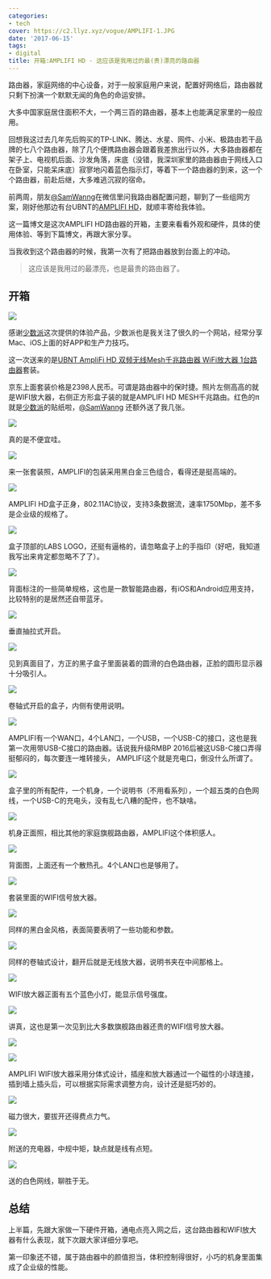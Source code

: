 ```yaml
---
categories:
- tech
cover: https://c2.llyz.xyz/vogue/AMPLIFI-1.JPG
date: '2017-06-15'
tags:
- digital
title: 开箱:AMPLIFI HD - 这应该是我用过的最(贵)漂亮的路由器
---
```


路由器，家庭网络的中心设备，对于一般家庭用户来说，配置好网络后，路由器就只剩下扮演一个默默无闻的角色的命运安排。

大多中国家庭居住面积不大，一个两三百的路由器，基本上也能满足家里的一般应用。

回想我这过去几年先后购买的TP-LINK、腾达、水星、网件、小米、极路由若干品牌的七八个路由器，除了几个便携路由器会跟着我差旅出行以外，大多路由器都在架子上、电视机后面、沙发角落，床底（没错，我深圳家里的路由器由于网线入口在卧室，只能呆床底）寂寥地闪着蓝色指示灯，等着下一个路由器的到来，这一个个路由器，前赴后继，大多难逃沉寂的宿命。

前两周，朋友[@SamWanng](https://weibo.com/n/SamWanng) ​​​​在微信里问我路由器配置问题，聊到了一些组网方案，刚好他那边有台UBNT的[AMPLIFI HD](https://store.amplifi.com/products/amplifi-mesh-router)，就顺丰寄给我体验。

这一篇博文是这次AMPLIFI HD路由器的开箱，主要来看看外观和硬件，具体的使用体验、等到下篇博文，再跟大家分享。

当我收到这个路由器的时候，我第一次有了把路由器放到台面上的冲动。

> 这应该是我用过的最漂亮，也是最贵的路由器了。

## 开箱

![](https://c2.llyz.xyz/vogue/AMPLIFI-1.JPG)

感谢[少数派](https://sspai.com/)这次提供的体验产品，少数派也是我关注了很久的一个网站，经常分享Mac、iOS上面的好APP和生产力技巧。

这一次送来的是[UBNT AmpliFi HD 双频无线Mesh千兆路由器 WiFi放大器 1台路由器](https://item.jd.com/11641510796.html)套装。

京东上面套装价格是2398人民币。可谓是路由器中的保时捷。照片左侧高高的就是WIFI放大器，右侧正方形盒子装的就是AMPLIFI HD MESH千兆路由。红色的π就是[少数派](https://sspai.com/)的贴纸啦，[@SamWanng](https://weibo.com/n/SamWanng) 还额外送了我几张。

![](https://c2.llyz.xyz/vogue/amp-jd.jpg)

真的是不便宜哇。

![](https://c2.llyz.xyz/vogue/AMPLIFI-10.JPG)

来一张套装照，AMPLIFI的包装采用黑白金三色组合，看得还是挺高端的。

![](https://c2.llyz.xyz/vogue/AMPLIFI-2.JPG)

AMPLIFI HD盒子正身，802.11AC协议，支持3条数据流，速率1750Mbp，差不多是企业级的规格了。

![](https://c2.llyz.xyz/vogue/AMPLIFI-4.JPG)

盒子顶部的LABS LOGO，还挺有逼格的，请忽略盒子上的手指印（好吧，我知道我写出来肯定都忽略不了了）。

![](https://c2.llyz.xyz/vogue/AMPLIFI-5.JPG)

背面标注的一些简单规格，这也是一款智能路由器，有iOS和Android应用支持，比较特别的是居然还自带蓝牙。

![](https://c2.llyz.xyz/vogue/AMPLIFI-11.JPG)

垂直抽拉式开启。

![](https://c2.llyz.xyz/vogue/AMPLIFI-13.JPG)

见到真面目了，方正的黑子盒子里面装着的圆滑的白色路由器，正脸的圆形显示器十分吸引人。

![](https://c2.llyz.xyz/vogue/AMPLIFI-14.JPG)

卷轴式开启的盒子，内侧有使用说明。

![](https://c2.llyz.xyz/vogue/AMPLIFI-15.JPG)

AMPLIFI有一个WAN口，4个LAN口，一个USB，一个USB-C的接口，这也是我第一次用带USB-C接口的路由器。话说我升级RMBP 2016后被这USB-C接口弄得挺郁闷的，每次要连一堆转接头， AMPLIFI这个就是充电口，倒没什么所谓了。

![](https://c2.llyz.xyz/vogue/AMPLIFI-20.JPG)

盒子里的所有配件，一个机身，一个说明书（不用看系列），一个超五类的白色网线，一个USB-C的充电头，没有乱七八糟的配件，也不缺啥。

![](https://c2.llyz.xyz/vogue/AMPLIFI-17.JPG)

机身正面照，相比其他的家庭旗舰路由器，AMPLIFI这个体积感人。

![](https://c2.llyz.xyz/vogue/AMPLIFI-19.JPG)

背面图，上面还有一个散热孔。4个LAN口也是够用了。

![](https://c2.llyz.xyz/vogue/AMPLIFI-7.JPG)

套装里面的WIFI信号放大器。

![](https://c2.llyz.xyz/vogue/AMPLIFI-8.JPG)

同样的黑白金风格，表面简要表明了一些功能和参数。

![](https://c2.llyz.xyz/vogue/AMPLIFI-23.JPG)

同样的卷轴式设计，翻开后就是无线放大器，说明书夹在中间那格上。

![](https://c2.llyz.xyz/vogue/AMPLIFI-25.JPG)

WIFI放大器正面有五个蓝色小灯，能显示信号强度。

![](https://c2.llyz.xyz/vogue/AMPLIFI-31.JPG)

讲真，这也是第一次见到比大多数旗舰路由器还贵的WIFI信号放大器。

![](https://c2.llyz.xyz/vogue/AMPLIFI-27.JPG)

![](https://c2.llyz.xyz/vogue/AMPLIFI-28.JPG)

AMPLIFI WIFI放大器采用分体式设计，插座和放大器通过一个磁性的小球连接，插到墙上插头后，可以根据实际需求调整方向，设计还是挺巧妙的。

![](https://c2.llyz.xyz/vogue/AMPLIFI-29.JPG)

磁力很大，要拔开还得费点力气。

![](https://c2.llyz.xyz/vogue/AMPLIFI-32.JPG)

附送的充电器，中规中矩，缺点就是线有点短。

![](https://c2.llyz.xyz/vogue/AMPLIFI-33.JPG)

送的白色网线，聊胜于无。

## 总结

上半篇，先跟大家做一下硬件开箱，通电点亮入网之后，这台路由器和WIFI放大器有什么表现，就下次跟大家详细分享吧。

第一印象还不错，属于路由器中的颜值担当，体积控制得很好，小巧的机身里面集成了企业级的性能。
